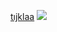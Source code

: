 [tıjklaa](https://sprightly-dodol-296400.netlify.app/)
![](https://github.com/tarikozturk-05/image-gallery-react-first/blob/main/g%C4%B1f.gif)
